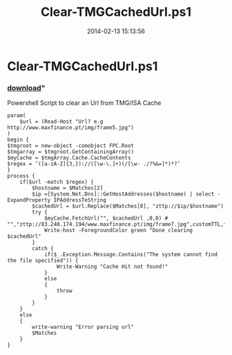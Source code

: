﻿---
pid:            4896
parent:         0
children:       
poster:         canoas
title:          Clear-TMGCachedUrl.ps1
date:           2014-02-13 15:13:56
format:         posh
---

# Clear-TMGCachedUrl.ps1

### [download](4896.ps1)"

Powershell Script to clear an Url from TMG/ISA Cache

```posh
param(
    $url = (Read-Host "Url? e.g http://www.maxfinance.pt/img/frame5.jpg")
)
begin {
$tmgroot = new-object -comobject FPC.Root
$tmgarray = $tmgroot.GetContainingArray() 
$myCache = $tmgArray.Cache.CacheContents
$regex = ‘([a-zA-Z]{3,})://([\w-\.]+)(/[\w- ./?%&=]*)*?’
}
process {
    if($url -match $regex) {
        $hostname = $Matches[2]
        $ip =[System.Net.Dns]::GetHostAddresses($hostname) | select -ExpandProperty IPAddressToString
        $cachedUrl = $url.Replace($Matches[0], "zttp://$ip/$hostname")
        try {
            $myCache.FetchUrl("", $cachedUrl ,0,0) #  "","zttp://83.240.174.194/www.maxfinance.pt/img/frame7.jpg",customTTL,fpcTtlIfNon
            Write-host -ForegroundColor green "Done clearing $cachedUrl"
        } 
        catch {
            if($_.Exception.Message.Contains("The system cannot find the file specified")) {
                Write-Warning "Cache Hit not found!"
            }
            else
            {
                throw
            }
        }
    }
    else
    {
        write-warning "Error parsing url"
        $Matches
    }
}
```
